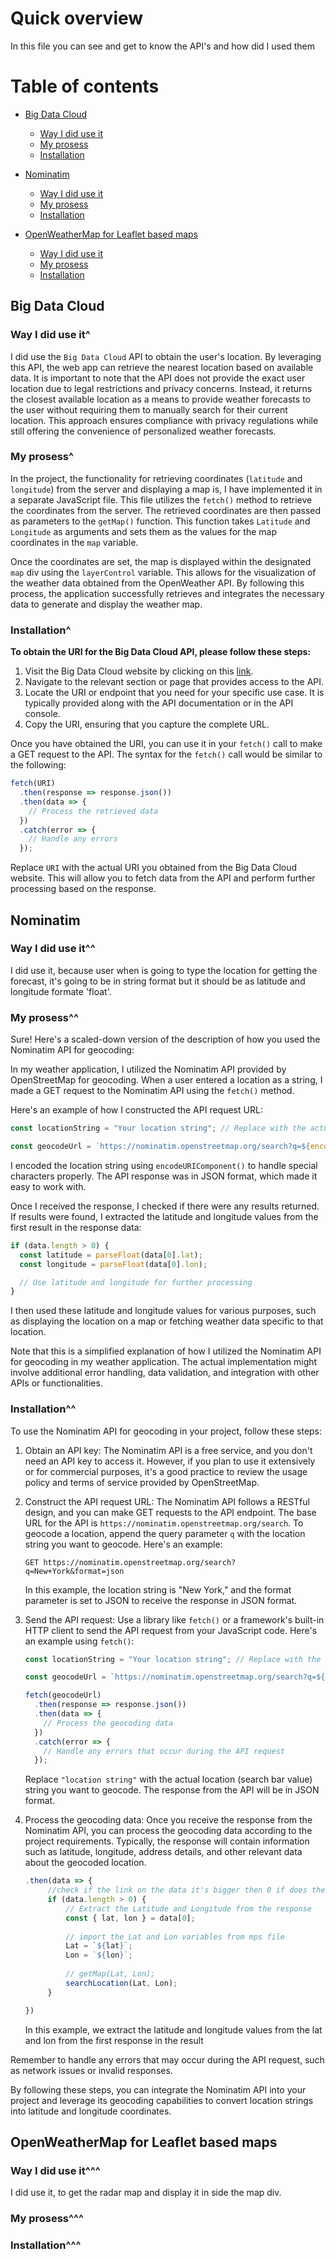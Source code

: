 # Quick overview

In this file you can see and get to know the API's and how did I used them 

# Table of contents
- [Big Data Cloud](#Big-Data-Cloud)
    - [Way I did use it](#Way-I-did-use-it^)
    - [My prosess](#My-prosess^)
    - [Installation](#Installation^)

- [Nominatim](#Nominatim)
    - [Way I did use it](#Way-I-did-use-it^^)
    - [My prosess](#My-prosess^^)
    - [Installation](#Installation^^)

- [OpenWeatherMap for Leaflet based maps](#OpenWeatherMap-for-Leaflet-based-maps)
    - [Way I did use it](#Way-I-did-use-it^^^)
    - [My prosess](#My-prosess^^^)
    - [Installation](#Installation^^^)


## Big Data Cloud

### Way I did use it^
I did use the `Big Data Cloud` API to obtain the user's location. By leveraging this API, the web app can retrieve the nearest location based on available data. It is important to note that the API does not provide the exact user location due to legal restrictions and privacy concerns. Instead, it returns the closest available location as a means to provide weather forecasts to the user without requiring them to manually search for their current location. This approach ensures compliance with privacy regulations while still offering the convenience of personalized weather forecasts.

### My prosess^
In the project, the functionality for retrieving coordinates (`latitude` and `longitude`) from the server and displaying a map is, I have implemented it in a separate JavaScript file. This file utilizes the `fetch()` method to retrieve the coordinates from the server. The retrieved coordinates are then passed as parameters to the `getMap()` function. This function takes `Latitude` and `Longitude` as arguments and sets them as the values for the map coordinates in the `map` variable.

Once the coordinates are set, the map is displayed within the designated `map` div using the `layerControl` variable. This allows for the visualization of the weather data obtained from the OpenWeather API. By following this process, the application successfully retrieves and integrates the necessary data to generate and display the weather map.

### Installation^
**To obtain the URI for the Big Data Cloud API, please follow these steps:**

1. Visit the Big Data Cloud website by clicking on this [link](https://www.bigdatacloud.com/).
2. Navigate to the relevant section or page that provides access to the API.
3. Locate the URI or endpoint that you need for your specific use case. It is typically provided along with the API documentation or in the API console.
4. Copy the URI, ensuring that you capture the complete URL.

Once you have obtained the URI, you can use it in your `fetch()` call to make a GET request to the API. The syntax for the `fetch()` call would be similar to the following:

```javascript
fetch(URI)
  .then(response => response.json())
  .then(data => {
    // Process the retrieved data
  })
  .catch(error => {
    // Handle any errors
  });
```

Replace `URI` with the actual URI you obtained from the Big Data Cloud website. This will allow you to fetch data from the API and perform further processing based on the response.

## Nominatim

### Way I did use it^^
I did use it, because user when is going to type the location for getting the forecast, it's going to be in string format but it should be as latitude and longitude formate 'float'.

### My prosess^^
Sure! Here's a scaled-down version of the description of how you used the Nominatim API for geocoding:

In my weather application, I utilized the Nominatim API provided by OpenStreetMap for geocoding. When a user entered a location as a string, I made a GET request to the Nominatim API using the `fetch()` method.

Here's an example of how I constructed the API request URL:

```javascript
const locationString = "Your location string"; // Replace with the actual location string

const geocodeUrl = `https://nominatim.openstreetmap.org/search?q=${encodeURIComponent(locationString)}&format=json`;
```

I encoded the location string using `encodeURIComponent()` to handle special characters properly. The API response was in JSON format, which made it easy to work with.

Once I received the response, I checked if there were any results returned. If results were found, I extracted the latitude and longitude values from the first result in the response data:

```javascript
if (data.length > 0) {
  const latitude = parseFloat(data[0].lat);
  const longitude = parseFloat(data[0].lon);

  // Use latitude and longitude for further processing
}
```

I then used these latitude and longitude values for various purposes, such as displaying the location on a map or fetching weather data specific to that location.

Note that this is a simplified explanation of how I utilized the Nominatim API for geocoding in my weather application. The actual implementation might involve additional error handling, data validation, and integration with other APIs or functionalities.

### Installation^^
To use the Nominatim API for geocoding in your project, follow these steps:

1. Obtain an API key: The Nominatim API is a free service, and you don't need an API key to access it. However, if you plan to use it extensively or for commercial purposes, it's a good practice to review the usage policy and terms of service provided by OpenStreetMap.

2. Construct the API request URL: The Nominatim API follows a RESTful design, and you can make GET requests to the API endpoint. The base URL for the API is `https://nominatim.openstreetmap.org/search`. To geocode a location, append the query parameter `q` with the location string you want to geocode. Here's an example:

   ```plaintext
   GET https://nominatim.openstreetmap.org/search?q=New+York&format=json
   ```

   In this example, the location string is "New York," and the format parameter is set to JSON to receive the response in JSON format.

3. Send the API request: Use a library like `fetch()` or a framework's built-in HTTP client to send the API request from your JavaScript code. Here's an example using `fetch()`:

   ```javascript
   const locationString = "Your location string"; // Replace with the actual location string

   const geocodeUrl = `https://nominatim.openstreetmap.org/search?q=${encodeURIComponent(locationString)}&format=json`;

   fetch(geocodeUrl)
     .then(response => response.json())
     .then(data => {
       // Process the geocoding data
     })
     .catch(error => {
       // Handle any errors that occur during the API request
     });
   ```

   Replace `"location string"` with the actual location (search bar value) string you want to geocode. The response from the API will be in JSON format.

4. Process the geocoding data: Once you receive the response from the Nominatim API, you can process the geocoding data according to the project requirements. Typically, the response will contain information such as latitude, longitude, address details, and other relevant data about the geocoded location.

   ```javascript
   .then(data => {
        //check if the link on the data it's bigger then 0 if does then extract the latitude and longitude, because if doesn't it's going to an problem
        if (data.length > 0) {
            // Extract the Latitude and Longitude from the response
            const { lat, lon } = data[0];
            
            // import the Lat and Lon variables from mps file
            Lat = `${lat}`;
            Lon = `${lon}`;
        
            // getMap(Lat, Lon);
            searchLocation(Lat, Lon);
        }

   })
   ```

   In this example, we extract the latitude and longitude values from the lat and lon from the first response in the result

Remember to handle any errors that may occur during the API request, such as network issues or invalid responses.

By following these steps, you can integrate the Nominatim API into your project and leverage its geocoding capabilities to convert location strings into latitude and longitude coordinates.

## OpenWeatherMap for Leaflet based maps

### Way I did use it^^^
I did use it, to get the radar map and display it in side the map div.

### My prosess^^^

### Installation^^^